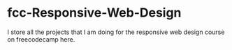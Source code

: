 # fcc-Responsive-Web-Design
I store all the projects that I am doing for the responsive web design course on freecodecamp here. 
